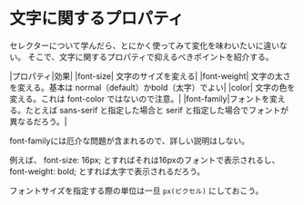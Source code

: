 # 文字に関するプロパティ

セレクターについて学んだら、とにかく使ってみて変化を味わいたいに違いない。
そこで、文字に関するプロパティで抑えるべきポイントを紹介する。

|プロパティ|効果|
|font-size| 文字のサイズを変える|
|font-weight| 文字の太さを変える。基本は normal（default）かbold（太字）でよい|
|color| 文字の色を変える。これは font-color ではないので注意。|
|font-family|フォントを変える。たとえば sans-serif と指定した場合と serif と指定した場合でフォントが異なるだろう。|

font-familyには厄介な問題が含まれるので、詳しい説明はしない。

例えば、 font-size: 16px; とすればそれは16pxのフォントで表示されるし、font-weight: bold; とすれば太字で表示されるだろう。

フォントサイズを指定する際の単位は一旦 `px(ピクセル)` にしておこう。